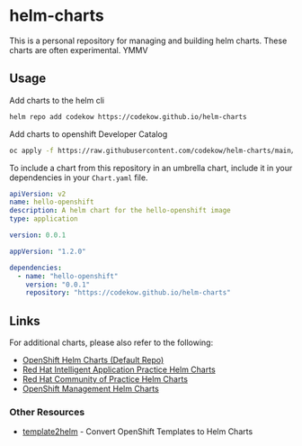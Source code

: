 # helm-charts

This is a personal repository for managing and building helm charts.  These charts are often experimental. YMMV

## Usage

Add charts to the helm cli

```sh
helm repo add codekow https://codekow.github.io/helm-charts
```

Add charts to openshift Developer Catalog

```sh
oc apply -f https://raw.githubusercontent.com/codekow/helm-charts/main/openshift/helm-codekow-repo.yaml
```

To include a chart from this repository in an umbrella chart, include it in your dependencies in your `Chart.yaml` file.

```yaml
apiVersion: v2
name: hello-openshift
description: A helm chart for the hello-openshift image
type: application

version: 0.0.1

appVersion: "1.2.0"

dependencies:
  - name: "hello-openshift"
    version: "0.0.1"
    repository: "https://codekow.github.io/helm-charts"
```

## Links

For additional charts, please also refer to the following:

- [OpenShift Helm Charts (Default Repo)](https://github.com/openshift-helm-charts/charts)
- [Red Hat Intelligent Application Practice Helm Charts](https://github.com/rh-intelligent-application-practice/helm-charts)
- [Red Hat Community of Practice Helm Charts](https://github.com/redhat-cop/helm-charts)
- [OpenShift Management Helm Charts](https://github.com/redhat-cop/openshift-management)

### Other Resources

- [template2helm](https://github.com/redhat-cop/template2helm) - Convert OpenShift Templates to Helm Charts
